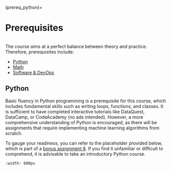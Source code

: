 (prereq_python)=

# Prerequisites

```{figure} /_static/img/ods_stickers.jpg
```

The course aims at a perfect balance between theory and practice. Therefore, prerequisites include:

 - [Python](prereq_python)
 - [Math](prereq_math)
 - [Software & DevOps](prereq_software_devops)


## Python

Basic fluency in Python programming is a prerequisite for this course, which includes fundamental skills such as writing loops, functions, and classes. It is sufficient to have completed interactive tutorials like DataQuest, DataCamp, or CodeAcademy (no ads intended). However, a more comprehensive understanding of Python is encouraged, as there will be assignments that require implementing machine learning algorithms from scratch.

To gauge your readiness, you can refer to the placeholder provided below, which is part of a [bonus assignment 8](bonus08). If you find it unfamiliar or difficult to comprehend, it is advisable to take an introductory Python course.

```{figure} /_static/img/assignment8_teaser_sdg_classifier.png
:width: 600px
```
